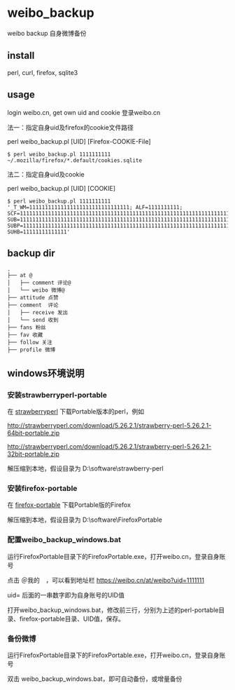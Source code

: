 # weibo_backup

weibo backup  自身微博备份

## install

perl, curl, firefox, sqlite3

## usage

login weibo.cn, get own uid and cookie 登录weibo.cn

法一：指定自身uid及firefox的cookie文件路径

perl weibo_backup.pl [UID] [Firefox-COOKIE-File]

    $ perl weibo_backup.pl 1111111111 ~/.mozilla/firefox/*.default/cookies.sqlite


法二：指定自身uid及cookie

perl weibo_backup.pl [UID] [COOKIE]

    $ perl weibo_backup.pl 1111111111 '_T_WM=11111111111111111111111111111111; ALF=1111111111; SCF=1111111111111111111111111111111111111111111111111111111111111111111111111111111111111111; SUB=11111111111111111111111111111111111111111111111111111111111111111111111111111111111111; SUBP=1111111111111111111111111111111111111111111111111111111111111111111111111111111111111111111111111111; SUHB=11111111111111'

## backup dir

    .
    ├── at @
    │   ├── comment 评论@
    │   └── weibo 微博@
    ├── attitude 点赞
    ├── comment  评论
    │   ├── receive 发出
    │   └── send 收到
    ├── fans 粉丝
    ├── fav 收藏
    ├── follow 关注
    ├── profile 微博
    

## windows环境说明

### 安装strawberryperl-portable

在 [strawberryperl](http://strawberryperl.com/releases.html) 下载Portable版本的perl，例如

http://strawberryperl.com/download/5.26.2.1/strawberry-perl-5.26.2.1-64bit-portable.zip

http://strawberryperl.com/download/5.26.2.1/strawberry-perl-5.26.2.1-32bit-portable.zip

解压缩到本地，假设目录为 D:\software\strawberry-perl

### 安装firefox-portable

在 [firefox-portable](https://portableapps.com/apps/internet/firefox_portable) 下载Portable版的Firefox

解压缩到本地，假设目录为 D:\software\FirefoxPortable

### 配置weibo_backup_windows.bat

运行FirefoxPortable目录下的FirefoxPortable.exe，打开weibo.cn，登录自身账号

点击 ＠我的　，可以看到地址栏 https://weibo.cn/at/weibo?uid=1111111

uid= 后面的一串数字即为自身账号的UID值

打开weibo_backup_windows.bat，修改前三行，分别为上述的perl-portable目录、firefox-portable目录、UID值，保存。

### 备份微博

运行FirefoxPortable目录下的FirefoxPortable.exe，打开weibo.cn，登录自身账号

双击 weibo_backup_windows.bat，即可自动备份，或增量备份
